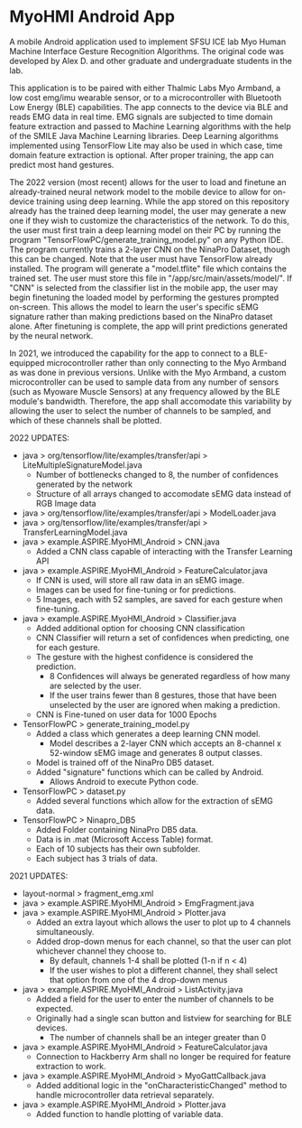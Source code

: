 # MyoHMI Android App
A mobile Android application used to implement SFSU ICE lab Myo Human Machine Interface Gesture Recognition Algorithms. The original code was developed by Alex D. and other graduate and undergraduate students in the lab.

This application is to be paired with either Thalmic Labs Myo Armband, a low cost emg/imu wearable sensor, or to a microcontroller with Bluetooth Low Energy (BLE) capabilities. The app connects to the device via BLE and reads EMG data in real time. EMG signals are subjected to time domain feature extraction and passed to Machine Learning algorithms with the help of the SMILE Java Machine Learning libraries. Deep Learning algorithms implemented using TensorFlow Lite may also be used in which case, time domain feature extraction is optional. After proper training, the app can predict most hand gestures.

The 2022 version (most recent) allows for the user to load and finetune an already-trained neural network model to the mobile device to allow for on-device training using deep learning. While the app stored on this repository already has the trained deep learning model, the user may generate a new one if they wish to customize the characteristics of the network. To do this, the user must first train a deep learning model on their PC by running the program "TensorFlowPC/generate_training_model.py" on any Python IDE. The program currently trains a 2-layer CNN on the NinaPro Dataset, though this can be changed. Note that the user must have TensorFlow already installed. The program will generate a "model.tflite" file which contains the trained set. The user must store this file in "/app/src/main/assets/model/". If "CNN" is selected from the classifier list in the mobile app, the user may begin finetuning the loaded model by performing the gestures prompted on-screen. This allows the model to learn the user's specific sEMG signature rather than making predictions based on the NinaPro dataset alone. After finetuning is complete, the app will print predictions generated by the neural network.

In 2021, we introduced the capability for the app to connect to a BLE-equipped microcontroller rather than only connecting to the Myo Armband as was done in previous versions. Unlike with the Myo Armband, a custom microcontroller can be used to sample data from any number of sensors (such as Myoware Muscle Sensors) at any frequency allowed by the BLE module's bandwidth. Therefore, the app shall accomodate this variability by allowing the user to select the number of channels to be sampled, and which of these channels shall be plotted.

2022 UPDATES:
- java > org/tensorflow/lite/examples/transfer/api > LiteMultipleSignatureModel.java
  - Number of bottlenecks changed to 8, the number of confidences generated by the network
  - Structure of all arrays changed to accomodate sEMG data instead of RGB Image data
- java > org/tensorflow/lite/examples/transfer/api > ModelLoader.java
- java > org/tensorflow/lite/examples/transfer/api > TransferLearningModel.java
- java > example.ASPIRE.MyoHMI_Android > CNN.java
  - Added a CNN class capable of interacting with the Transfer Learning API
- java > example.ASPIRE.MyoHMI_Android > FeatureCalculator.java
  - If CNN is used, will store all raw data in an sEMG image.
  - Images can be used for fine-tuning or for predictions.
  - 5 Images, each with 52 samples, are saved for each gesture when fine-tuning.
- java > example.ASPIRE.MyoHMI_Android > Classifier.java
  - Added additional option for choosing CNN classification
  - CNN Classifier will return a set of confidences when predicting, one for each gesture.
  - The gesture with the highest confidence is considered the prediction.
    - 8 Confidences will always be generated regardless of how many are selected by the user.
    - If the user trains fewer than 8 gestures, those that have been unselected by the user are ignored when making a prediction.
  - CNN is Fine-tuned on user data for 1000 Epochs
- TensorFlowPC > generate_training_model.py
  - Added a class which generates a deep learning CNN model.
    - Model describes a 2-layer CNN which accepts an 8-channel x 52-window sEMG image and generates 8 output classes.
  - Model is trained off of the NinaPro DB5 dataset.
  - Added "signature" functions which can be called by Android.
    - Allows Android to execute Python code.
- TensorFlowPC > dataset.py
  - Added several functions which allow for the extraction of sEMG data.
- TensorFlowPC > Ninapro_DB5
  - Added Folder containing NinaPro DB5 data.
  - Data is in .mat (Microsoft Access Table) format.
  - Each of 10 subjects has their own subfolder.
  - Each subject has 3 trials of data.

2021 UPDATES:
- layout-normal > fragment_emg.xml
- java > example.ASPIRE.MyoHMI_Android > EmgFragment.java
- java > example.ASPIRE.MyoHMI_Android > Plotter.java
  - Added an extra layout which allows the user to plot up to 4 channels simultaneously.
  - Added drop-down menus for each channel, so that the user can plot whichever channel they choose to.
    - By default, channels 1-4 shall be plotted (1-n if n < 4)
    - If the user wishes to plot a different channel, they shall select that option from one of the 4 drop-down menus
- java > example.ASPIRE.MyoHMI_Android > ListActivity.java
  - Added a field for the user to enter the number of channels to be expected.
  - Originally had a single scan button and listview for searching for BLE devices.
    - The number of channels shall be an integer greater than 0
- java > example.ASPIRE.MyoHMI_Android > FeatureCalculator.java
  - Connection to Hackberry Arm shall no longer be required for feature extraction to work.
- java > example.ASPIRE.MyoHMI_Android > MyoGattCallback.java
  - Added additional logic in the "onCharacteristicChanged" method to handle microcontroller data retrieval separately.
- java > example.ASPIRE.MyoHMI_Android > Plotter.java
  - Added function to handle plotting of variable data.
